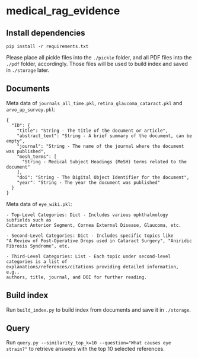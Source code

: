 # medical_rag_evidence

## Install dependencies
```
pip install -r requirements.txt
```
Please place all pickle files into the `./pickle` folder, and all PDF files into the `./pdf` folder, accordingly. Those files will be used to build index and saved in `./storage` later.


## Documents
Meta data of `journals_all_time.pkl`, `retina_glaucoma_cataract.pkl` and `arvo_ap_survey.pkl`:
```
{
  "ID": {
    "title": "String - The title of the document or article",
    "abstract_text": "String - A brief summary of the document, can be empty",
    "journal": "String - The name of the journal where the document was published",
    "mesh_terms": [
      "String - Medical Subject Headings (MeSH) terms related to the document"
    ],
    "doi": "String - The Digital Object Identifier for the document",
    "year": "String - The year the document was published"
  }
}
```

Meta data of `eye_wiki.pkl`:
```
- Top-Level Categories: Dict - Includes various ophthalmology subfields such as
Cataract Anterior Segment, Cornea External Disease, Glaucoma, etc.

- Second-Level Categories: Dict - Includes specific topics like
"A Review of Post-Operative Drops used in Cataract Surgery", "Aniridic Fibrosis Syndrome", etc.
  
- Third-Level Categories: List - Each topic under second-level categories is a list of
explanations/references/citations providing detailed information, e.g.,
authors, title, journal, and DOI for further reading.
```



## Build index
Run `build_index.py` to build index from documents and save it in `./storage`.

## Query
Run `query.py --similarity_top_k=10 --question="What causes eye strain?"` to retrieve answers with the top 10 selected references.
